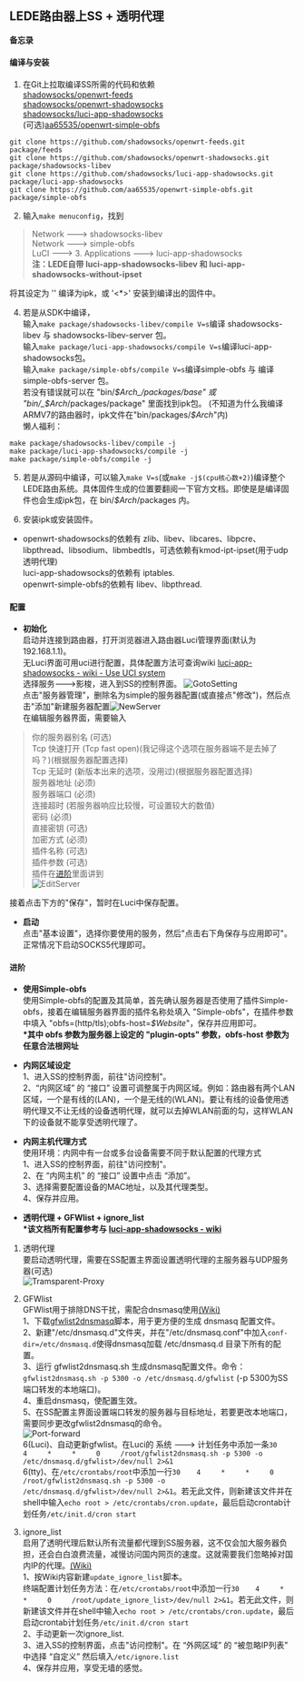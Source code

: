 ## LEDE路由器上SS + 透明代理
**备忘录**  
#### 编译与安装  
1. 在Git上拉取编译SS所需的代码和依赖  
[shadowsocks/openwrt-feeds](https://github.com/shadowsocks/openwrt-feeds)  
[shadowsocks/openwrt-shadowsocks](https://github.com/shadowsocks/openwrt-shadowsocks)  
[shadowsocks/luci-app-shadowsocks](https://github.com/shadowsocks/luci-app-shadowsocks)  
(可选)[aa65535/openwrt-simple-obfs](https://github.com/aa65535/openwrt-simple-obfs)  
``` shell
git clone https://github.com/shadowsocks/openwrt-feeds.git package/feeds
git clone https://github.com/shadowsocks/openwrt-shadowsocks.git package/shadowsocks-libev
git clone https://github.com/shadowsocks/luci-app-shadowsocks.git package/luci-app-shadowsocks
git clone https://github.com/aa65535/openwrt-simple-obfs.git package/simple-obfs
```
2. 输入`make menuconfig`，找到  
>Network ---> shadowsocks-libev  
Network ---> simple-obfs  
LuCI ---> 3. Applications ---> luci-app-shadowsocks  
**注：LEDE自带 luci-app-shadowsocks-libev 和 luci-app-shadowsocks-without-ipset**

将其设定为 '<m>' 编译为ipk，或 '<\*>' 安装到编译出的固件中。

4. 若是从SDK中编译，  
输入`make package/shadowsocks-libev/compile V=s`编译 shadowsocks-libev 与 shadowsocks-libev-server 包。  
输入`make package/luci-app-shadowsocks/compile V=s`编译luci-app-shadowsocks包。  
输入`make package/simple-obfs/compile V=s`编译simple-obfs 与 编译simple-obfs-server 包。  
若没有错误就可以在 "bin/_$Arch_/packages/base" 或 "bin/_$Arch_/packages/package" 里面找到ipk包。
(不知道为什么我编译ARMV7的路由器时，ipk文件在"bin/packages/_$Arch_"内)  
懒人福利：
```
make package/shadowsocks-libev/compile -j
make package/luci-app-shadowsocks/compile -j
make package/simple-obfs/compile -j
```

5. 若是从源码中编译，可以输入`make V=s`(或`make -j$(cpu核心数+2)`)编译整个LEDE路由系统。具体固件生成的位置要翻阅一下官方文档。即使是是编译固件也会生成ipk包，在 bin/_$Arch_/packages 内。  

6. 安装ipk或安装固件。  

+ openwrt-shadowsocks的依赖有 zlib、libev、libcares、libpcre、libpthread、libsodium、libmbedtls，可选依赖有kmod-ipt-ipset(用于udp透明代理)  
luci-app-shadowsocks的依赖有 iptables.  
openwrt-simple-obfs的依赖有 libev、libpthread.  

#### 配置
+ **初始化**  
启动并连接到路由器，打开浏览器进入路由器Luci管理界面(默认为192.168.1.1)。  
无Luci界面可用uci进行配置，具体配置方法可查询wiki [luci-app-shadowsocks - wiki - Use UCI system](https://github.com/shadowsocks/luci-app-shadowsocks/wiki/Use-UCI-system)  
选择服务--->影梭，进入到SS的控制界面。  ![GotoSetting](../../.gitbook/assets/SS-GotoSetting.png)  
点击"服务器管理"，删除名为simple的服务器配置(或直接点"修改")，然后点击"添加"新建服务器配置![NewServer](../../.gitbook/assets/SS-NewServer.png)  
在编辑服务器界面，需要输入  
>你的服务器别名 (可选)  
>Tcp 快速打开 (Tcp fast open)(我记得这个选项在服务器端不是去掉了吗？)(根据服务器配置选择)  
>Tcp 无延时 (新版本出来的选项，没用过)(根据服务器配置选择)  
>服务器地址 (必须)  
>服务器端口 (必须)  
>连接超时 (若服务器响应比较慢，可设置较大的数值)  
>密码 (必须)  
>直接密钥 (可选)  
>加密方式 (必须)  
>插件名称 (可选)  
>插件参数 (可选)  
>插件在[进阶](#进阶)里面讲到  
>![EditServer](../../.gitbook/assets/SS-EditServer.png)  

接着点击下方的"保存"，暂时在Luci中保存配置。  

+ **启动**  
点击"基本设置"，选择你要使用的服务，然后"点击右下角保存与应用即可"。正常情况下启动SOCKS5代理即可。

#### 进阶
+ **使用Simple-obfs**  
使用Simple-obfs的配置及其简单，首先确认服务器是否使用了插件Simple-obfs，接着在编辑服务器界面的插件名称处填入 "Simple-obfs"，在插件参数中填入 "obfs=(http/tls);obfs-host=_$Website_"，保存并应用即可。  
**\*其中 obfs 参数为服务器上设定的 "plugin-opts" 参数，obfs-host 参数为任意合法根网址**  

+ **内网区域设定**  
1、进入SS的控制界面，前往"访问控制"。  
2、“内网区域” 的 “接口” 设置可调整属于内网区域。例如：路由器有两个LAN区域，一个是有线的(LAN)，一个是无线的(WLAN)。要让有线的设备使用透明代理又不让无线的设备透明代理，就可以去掉WLAN前面的勾，这样WLAN下的设备就不能享受透明代理了。  

+ **内网主机代理方式**  
使用环境：内网中有一台或多台设备需要不同于默认配置的代理方式  
1、进入SS的控制界面，前往"访问控制"。  
2、在 “内网主机” 的 “接口” 设置中点击 “添加”。  
3、选择需要配置设备的MAC地址，以及其代理类型。  
4、保存并应用。  

+ **透明代理 + GFWlist + ignore\_list**  
**\*该文档所有配置参考与 [luci-app-shadowsocks - wiki](https://github.com/shadowsocks/luci-app-shadowsocks/wiki)**
1. 透明代理  
要启动透明代理，需要在SS配置主界面设置透明代理的主服务器与UDP服务器(可选)  
![Tramsparent-Proxy](../../.gitbook/assets/SS-Tramsparent-Proxy.png)

2. GFWlist  
GFWlist用于排除DNS干扰，需配合dnsmasq使用[(Wiki)](https://github.com/shadowsocks/luci-app-shadowsocks/wiki/GfwList-Support)  
1、下载[gfwlist2dnsmasq](https://github.com/cokebar/gfwlist2dnsmasq)脚本，用于更方便的生成 dnsmasq 配置文件。  
2、新建"/etc/dnsmasq.d"文件夹，并在"/etc/dnsmasq.conf"中加入`conf-dir=/etc/dnsmasq.d`使得dnsmasq加载 /etc/dnsmasq.d 目录下所有的配置。  
3、运行 gfwlist2dnsmasq.sh 生成dnsmasq配置文件。命令：`gfwlist2dnsmasq.sh -p 5300 -o /etc/dnsmasq.d/gfwlist` (-p 5300为SS端口转发的本地端口)。  
4、重启dnsmasq，使配置生效。  
5、在SS配置主界面设置端口转发的服务器与目标地址，若要更改本地端口，需要同步更改gfwlist2dnsmasq的命令。  
![Port-forward](../../.gitbook/assets/SS-Port-forward.png)  
6(Luci)、自动更新gfwlist。在Luci的 系统 ---> 计划任务中添加一条`30    4     *     *     0     /root/gfwlist2dnsmasq.sh -p 5300 -o /etc/dnsmasq.d/gfwlist>/dev/null 2>&1`  
6(tty)、在`/etc/crontabs/root`中添加一行`30    4     *     *     0     /root/gfwlist2dnsmasq.sh -p 5300 -o /etc/dnsmasq.d/gfwlist>/dev/null 2>&1`。若无此文件，则新建该文件并在shell中输入`echo root > /etc/crontabs/cron.update`，最后启动crontab计划任务`/etc/init.d/cron start`  

3. ignore\_list  
启用了透明代理后默认所有流量都代理到SS服务器，这不仅会加大服务器负担，还会白白浪费流量，减慢访问国内网页的速度。这就需要我们忽略掉对国内IP的代理。[(Wiki)](https://github.com/shadowsocks/luci-app-shadowsocks/wiki/use-crontab-to-update-the-ignore.list)  
1、按Wiki内容新建`update_ignore_list`脚本。  
终端配置计划任务方法：在`/etc/crontabs/root`中添加一行`30    4     *     *     0     /root/update_ignore_list>/dev/null 2>&1`。若无此文件，则新建该文件并在shell中输入`echo root > /etc/crontabs/cron.update`，最后启动crontab计划任务`/etc/init.d/cron start`  
2、手动更新一次ignore_list.  
3、进入SS的控制界面，点击"访问控制"。在 “外网区域” 的 “被忽略IP列表” 中选择 “自定义” 然后填入`/etc/ignore.list`  
4、保存并应用，享受无墙的感觉。
